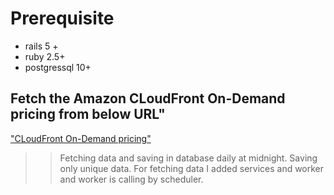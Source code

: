 # Prerequisite
* rails 5 +
* ruby 2.5+
* postgressql 10+

## Fetch the Amazon CLoudFront On-Demand pricing from below URL"
["CLoudFront On-Demand pricing"]("https://pricing.us-east-1.amazonaws.com/offers/v1.0/aws/AmazonCloudFront/current/index.json")

>> Fetching data and saving in database daily at midnight. Saving only unique data. For fetching data I added services and worker and worker is calling by scheduler.


